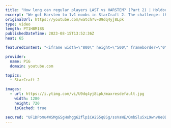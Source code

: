 ```yaml
---
title: "How long can regular players LAST vs HARSTEM? (Part 2) | Holdout Challenge - StarCraft 2"
excerpt: "We got Harstem to 1v1 noobs in StarCraft 2. The challenge: the noobs needed to stay in the match for as long as possible. How did they fare against the Captain?   Holdout Challenge Playlist: https://www.youtube.com/playlist?list=PLFUDU8AOevUeFDpQtPEfczemYCea_nT3j  Holdout Scoresheet: https://docs.google.com/spreadsheets/d/14aDGMP3BEQOADiL-6muUoi6P6hbSY8_vJ_HCOIiqPqI/edit#gid=1811179909"
originalUrl: https://youtube.com/watch?v=U9dq4yj8Lpk
type: video
length: PT1H8M18S
publishedDateTime: 2023-08-15T13:52:36Z
heat: 65

featuredContent: "<iframe width=\"800\" height=\"500\" frameborder=\"0\" src=\"https://www.youtube.com/embed/U9dq4yj8Lpk\" allow=\"accelerometer; autoplay; encrypted-media; gyroscope; picture-in-picture\" allowfullscreen></iframe>"

provider:
  name: PiG
  domain: youtube.com

topics:
  - StarCraft 2

images:
  - url: https://i.ytimg.com/vi/U9dq4yj8Lpk/maxresdefault.jpg
    width: 1280
    height: 720
    isCached: true

secured: "UF1DPomu4WSMgGSgHohgg62flpiCA2S5q8Sg/ssVaWE/OmbSlu5xL9wnvUe0DNinS84TYexS11Q7luOuaSzLL7T07eddib2hv6gyOsoZckaZreW0T/aCqYIEgj4LG12qKSKFFbb55hYYWkWw/FyKIBf+PDDrpkcGS6BHNwJkU3NaUIeCrK0QyJ18ZA3eeapQAFT2kXRM0ZyxnvpcXDqOK7yULBs3OxZhtyIZehiqG3AgN9+BhI3z3XRiW0i4Ym+JxGd1oS8wBA+MecYFOzkkDB3LZ8lHDHycJffi8Ii9Jj0K4QarrLwdMH/LIVaDfq4aKwaXZybazHbOpaGo9nZ9qc6Tj0xdCoX0MXjzw3+fOhLwvbVtJYc4kdzboyGQr6EC480MyBtr0saTp+ZkRr0HBPa06lxrOHcIekh++DiLgoo=;tHo+4xbDAOb80++rw6ReAA=="
---
```


